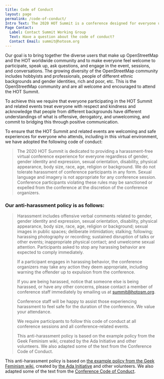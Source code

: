```yaml
---
title: Code of Conduct
layout: page
permalink: /code-of-conduct/
Intro Text: The 2020 HOT Summit is a conference designed for everyone using and interested in OpenStreetMap and humanitarian mapping.
Page Contact:
  Label: Contact Summit Working Group
  Text: Have a question about the code of conduct?
  Contact Email: summit@hotosm.org
---
```


Our goal is to bring together the diverse users that make up OpenStreetMap and the HOT worldwide community and to make everyone feel welcome to participate, speak up, ask questions, and engage in the event, sessions, and conversations. The growing diversity of the OpenStreetMap community includes hobbyists and professionals, people of different ethnic backgrounds and gender identities, rich and poor, etc. This is the OpenStreetMap community and are all welcome and encouraged to attend the HOT Summit.

To achieve this we require that everyone participating in the HOT Summit and related events treat everyone with respect and kindness and acknowledge that people from different backgrounds have different understandings of what is offensive, derogatory, and unwelcoming, and commit to bridging this through positive communication.

To ensure that the HOT Summit and related events are welcoming and safe experiences for everyone who attends, including in this virtual environment, we have adopted the following code of conduct:
        
> The 2020 HOT Summit is dedicated to providing a harassment-free virtual conference experience for everyone regardless of gender, gender identity and expression, sexual orientation, disability, physical appearance, body size, race, age, religion or background. We do not tolerate harassment of conference participants in any form. Sexual language and imagery is not appropriate for any conference session. Conference participants violating these rules may be sanctioned or expelled from the conference at the discretion of the conference organizers.


### Our anti-harassment policy is as follows: 
    
> Harassment includes offensive verbal comments related to gender, gender identity and expression, sexual orientation, disability, physical appearance, body size, race, age, religion or background; sexual images in public spaces; deliberate intimidation; stalking; following; harassing photography or recording; sustained disruption of talks or other events; inappropriate physical contact; and unwelcome sexual attention. Participants asked to stop any harassing behavior are expected to comply immediately.
> 
> If a participant engages in harassing behavior, the conference organizers may take any action they deem appropriate, including warning the offender up to expulsion from the conference.
> 
>If you are being harassed, notice that someone else is being harassed, or have any other concerns, please contact a member of conference staff immediately by emailing us at summit@hotosm.org. 
> 
>Conference staff will be happy to assist those experiencing harassment to feel safe for the duration of the conference. We value your attendance.
> 
> We require participants to follow this code of conduct at all conference sessions and all conference-related events.
> 
> This anti-harassment policy is based on the example policy from the Geek Feminism wiki, created by the Ada Initiative and other volunteers. We also adapted some of the text from the Conference Code of Conduct.
    
This anti-harassment policy is based on [the example policy from the Geek Feminism wiki](http://geekfeminism.wikia.com/wiki/Conference_anti-harassment), created by [the Ada Initiative](https://adainitiative.org/) and other volunteers. We also adapted some of the text from the [Conference Code of Conduct](http://confcodeofconduct.com/).